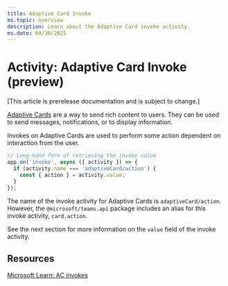 ```yaml
---
title: Adaptive Card Invoke
ms.topic: overview
description: Learn about the Adaptive Card invoke activity.
ms.date: 04/30/2025
---
```


# Activity: Adaptive Card Invoke (preview)

[This article is prerelease documentation and is subject to change.]

[Adaptive Cards](https://learn.microsoft.com/en-us/microsoftteams/platform/task-modules-and-cards/cards/cards-reference#adaptive-card) are a way to send rich content to users. They can be used to send messages, notifications, or to display information.

Invokes on Adaptive Cards are used to perform some action dependent on interaction from the user.

```typescript
// Long-hand form of retrieving the invoke value
app.on('invoke', async ({ activity }) => {
  if (activity.name === 'adaptiveCard/action') {
    const { action } = activity.value;
  }
});
```

The name of the invoke activity for Adaptive Cards is `adaptiveCard/action`. However, the `@microsoft/teams.api` package includes an alias for this invoke activity, `card.action`.

See the next section for more information on the `value` field of the invoke activity.

## Resources

[Microsoft Learn: AC invokes](https://learn.microsoft.com/en-us/microsoftteams/platform/task-modules-and-cards/cards/cards-actions?tabs=json#action-type-invoke)
